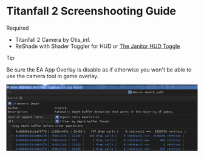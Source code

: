 # Titanfall 2 Screenshooting Guide

Required
* Titanfall 2 Camera by Otis_inf.
* ReShade with Shader Toggler for HUD or [The Janitor HUD Toggle](http://www.moddb.com/games/titanfall-2/downloads/toggle-hud5)

> [!TIP]
> Be sure the EA App Overlay is disable as if otherwise you won't be able to use the camera tool in game overlay.

![image](/assets/images/TF2-Guides.png)

